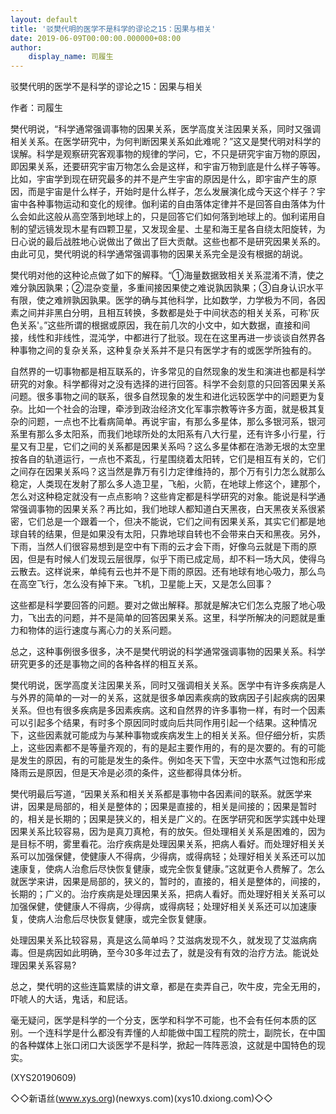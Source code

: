 ```yaml
---
layout: default
title: '驳樊代明的医学不是科学的谬论之15：因果与相关'
date: 2019-06-09T00:00:00.000000+08:00
author:
    display_name: 司履生
---
```


驳樊代明的医学不是科学的谬论之15：因果与相关

作者：司履生

樊代明说，“科学通常强调事物的因果关系，医学高度关注因果关系，同时又强调相关关系。在医学研究中，为何判断因果关系如此难呢？”这又是樊代明对科学的误解。科学是观察研究客观事物的规律的学问，它，不只是研究宇宙万物的原因，即因果关系，还要研究宇宙万物怎么会是这样，和宇宙万物到底是什么样子等等。比如，宇宙学到现在研究最多的并不是产生宇宙的原因是什么，即宇宙产生的原因，而是宇宙是什么样子，开始时是什么样子，怎么发展演化成今天这个样子？宇宙中各种事物运动和变化的规律。伽利诺的自由落体定律并不是回答自由落体为什么会如此这般从高空落到地球上的，只是回答它们如何落到地球上的。伽利诺用自制的望远镜发现木星有四颗卫星，又发现金星、土星和海王星各自绕太阳旋转，为日心说的最后战胜地心说做出了做出了巨大贡献。这些也都不是研究因果关系的。由此可见，樊代明说的科学通常强调事物的因果关系完全是没有根据的胡说。

樊代明对他的这种论点做了如下的解释。“①海量数据致相关关系混淆不清，使之难分孰因孰果；②混杂变量，多重间接因果使之难说孰因孰果；③自身认识水平有限，使之难辨孰因孰果。医学的确与其他科学，比如数学，力学极为不同，各因素之间并非黑白分明，且相互转换，多数都是处于中间状态的相关关系，可称'灰色关系'。”这些所谓的根据或原因，我在前几次的小文中，如大数据，直接和间接，线性和非线性，混沌学，中都进行了批驳。现在在这里再进一步谈谈自然界各种事物之间的复杂关系，这种复杂关系并不是只有医学才有的或医学所独有的。

自然界的一切事物都是相互联系的，许多常见的自然现象的发生和演进也都是科学研究的对象。科学都得对之没有选择的进行回答。科学不会刻意的只回答因果关系问题。很多事物之间的联系，很多自然现象的发生和进化远较医学中的问题更为复杂。比如一个社会的治理，牵涉到政治经济文化军事宗教等许多方面，就是极其复杂的问题，一点也不比看病简单。再说宇宙，有那么多星体，那么多银河系，银河系里有那么多太阳系，而我们地球所处的太阳系有八大行星，还有许多小行星，行星又有卫星，它们之间的关系都是因果关系吗？这么多星体都在浩渺无垠的太空里按各自的轨道运行，一点也不紊乱，行星围绕着太阳转，它们是相互有关的，它们之间存在因果关系吗？这当然是靠万有引力定律维持的，那个万有引力怎么就那么稳定，人类现在发射了那么多人造卫星，飞船，火箭，在地球上修这个，建那个，怎么对这种稳定就没有一点点影响？这些肯定都是科学研究的对象。能说是科学通常强调事物的因果关系？再比如，我们地球人都知道白天黑夜，白天黑夜关系很紧密，它们总是一个跟着一个，但决不能说，它们之间有因果关系，其实它们都是地球自转的结果，但是如果没有太阳，只靠地球自转也不会带来白天和黑夜。另外，下雨，当然人们很容易想到是空中有下雨的云才会下雨，好像乌云就是下雨的原因，但是有时候人们发现云层很厚，似乎下雨已成定局，却不料一场大风，使得乌云散去。这样说来，单纯有云也并不是下雨的原因。还有地球有地心吸力，那么鸟在高空飞行，怎么没有掉下来。飞机，卫星能上天，又是怎么回事？

这些都是科学要回答的问题。要对之做出解释。那就是解决它们怎么克服了地心吸力，飞出去的问题，并不是简单的回答因果关系。这里，科学所解决的问题就是重力和物体的运行速度与离心力的关系问题。

总之，这种事例很多很多，决不是樊代明说的科学通常强调事物的因果关系。科学研究更多的还是事物之间的各种各样的相互关系。

樊代明说，医学高度关注因果关系，同时又强调相关关系。医学中有许多疾病是人与外界的简单的一对一的关系，这就是很多单因素疾病的致病因子引起疾病的因果关系。但也有很多疾病是多因素疾病。这和自然界的许多事物一样，有时一个因素可以引起多个结果，有时多个原因同时或向后共同作用引起一个结果。这种情况下，这些因素就可能成为与某种事物或疾病发生上的相关关系。但仔细分析，实质上，这些因素都不是等量齐观的，有的是起主要作用的，有的是次要的。有的可能是发生的原因，有的可能是发生的条件。例如冬天下雪，天空中水蒸气过饱和形成降雨云是原因，但是天冷是必须的条件，这些都得具体分析。

樊代明最后写道，“因果关系和相关关系都是事物中各因素间的联系。就医学来讲，因果是局部的，相关是整体的；因果是直接的，相关是间接的；因果是暂时的，相关是长期的；因果是狭义的，相关是广义的。在医学研究和医学实践中处理因果关系比较容易，因为是真刀真枪，有的放矢。但处理相关关系是困难的，因为是目标不明，雾里看花。治疗疾病是处理因果关系，把病人看好。而处理好相关关系可以加强保健，使健康人不得病，少得病，或得病轻；处理好相关关系还可以加速康复，使病人治愈后尽快恢复健康，或完全恢复健康。”这就更令人费解了。怎么就医学来讲，因果是局部的，狭义的，暂时的，直接的，相关是整体的，间接的，长期的；广义的。治疗疾病是处理因果关系，把病人看好。而处理好相关关系可以加强保健，使健康人不得病，少得病，或得病轻；处理好相关关系还可以加速康复，使病人治愈后尽快恢复健康，或完全恢复健康。

处理因果关系比较容易，真是这么简单吗？艾滋病发现不久，就发现了艾滋病病毒。但是病因如此明确，至今30多年过去了，就是没有有效的治疗方法。能说处理因果关系容易?

总之，樊代明的这些连篇累牍的讲文章，都是在卖弄自己，吹牛皮，完全无用的，吓唬人的大话，鬼话，和屁话。

毫无疑问，医学是科学的一个分支，医学和科学不可能，也不会有任何本质的区别。一个连科学是什么都没有弄懂的人却能做中国工程院的院士，副院长，在中国的各种媒体上张口闭口大谈医学不是科学，掀起一阵阵恶浪，这就是中国特色的现实。

(XYS20190609)

◇◇新语丝(www.xys.org)(newxys.com)(xys10.dxiong.com)◇◇

